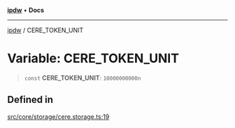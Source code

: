 [**ipdw**](../README.md) • **Docs**

***

[ipdw](../globals.md) / CERE\_TOKEN\_UNIT

# Variable: CERE\_TOKEN\_UNIT

> `const` **CERE\_TOKEN\_UNIT**: `10000000000n`

## Defined in

[src/core/storage/cere.storage.ts:19](https://github.com/humandataincome/ipdw/blob/cffd44f47ee394d38eaa57c50e77342565775d5e/src/core/storage/cere.storage.ts#L19)
